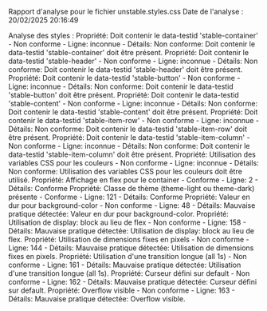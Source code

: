 Rapport d'analyse pour le fichier unstable.styles.css
Date de l'analyse : 20/02/2025 20:16:49

Analyse des styles :
Propriété: Doit contenir le data-testid 'stable-container' - Non conforme - Ligne: inconnue - Détails: Non conforme: Doit contenir le data-testid 'stable-container' doit être présent.
Propriété: Doit contenir le data-testid 'stable-header' - Non conforme - Ligne: inconnue - Détails: Non conforme: Doit contenir le data-testid 'stable-header' doit être présent.
Propriété: Doit contenir le data-testid 'stable-button' - Non conforme - Ligne: inconnue - Détails: Non conforme: Doit contenir le data-testid 'stable-button' doit être présent.
Propriété: Doit contenir le data-testid 'stable-content' - Non conforme - Ligne: inconnue - Détails: Non conforme: Doit contenir le data-testid 'stable-content' doit être présent.
Propriété: Doit contenir le data-testid 'stable-item-row' - Non conforme - Ligne: inconnue - Détails: Non conforme: Doit contenir le data-testid 'stable-item-row' doit être présent.
Propriété: Doit contenir le data-testid 'stable-item-column' - Non conforme - Ligne: inconnue - Détails: Non conforme: Doit contenir le data-testid 'stable-item-column' doit être présent.
Propriété: Utilisation des variables CSS pour les couleurs - Non conforme - Ligne: inconnue - Détails: Non conforme: Utilisation des variables CSS pour les couleurs doit être utilisé.
Propriété: Affichage en flex pour le container - Conforme - Ligne: 2 - Détails: Conforme
Propriété: Classe de thème (theme-light ou theme-dark) présente - Conforme - Ligne: 121 - Détails: Conforme
Propriété: Valeur en dur pour background-color - Non conforme - Ligne: 48 - Détails: Mauvaise pratique détectée: Valeur en dur pour background-color.
Propriété: Utilisation de display: block au lieu de flex - Non conforme - Ligne: 158 - Détails: Mauvaise pratique détectée: Utilisation de display: block au lieu de flex.
Propriété: Utilisation de dimensions fixes en pixels - Non conforme - Ligne: 144 - Détails: Mauvaise pratique détectée: Utilisation de dimensions fixes en pixels.
Propriété: Utilisation d'une transition longue (all 1s) - Non conforme - Ligne: 161 - Détails: Mauvaise pratique détectée: Utilisation d'une transition longue (all 1s).
Propriété: Curseur défini sur default - Non conforme - Ligne: 162 - Détails: Mauvaise pratique détectée: Curseur défini sur default.
Propriété: Overflow visible - Non conforme - Ligne: 163 - Détails: Mauvaise pratique détectée: Overflow visible.
